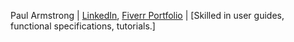 Paul Armstrong | [LinkedIn](<https://www.linkedin.com/in/paul-armstrong-9a12b340/>), [Fiverr Portfolio](<https://www.fiverr.com/s/BQ62lz>) | [Skilled in user guides, functional specifications, tutorials.]

